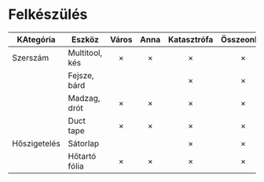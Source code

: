 # Felkészülés

| KAtegória    | Eszköz              | Város | Anna | Katasztrófa | Összeonlás |
|--------------|---------------------|:-----:|:----:|:-----------:|:----------:|
| Szerszám     | Multitool, kés      | ×     | ×    | ×           | ×          |
|              | Fejsze, bárd        |       |      | ×           | ×          |
|              | Madzag, drót        | ×     | ×    | ×           | ×          |
|              | Duct tape           | ×     | ×    | ×           | ×          |
| Hőszigetelés | Sátorlap            |       |      | ×           | ×          |
|              | Hőtartó fólia       | ×     | ×    | ×           | ×          |
